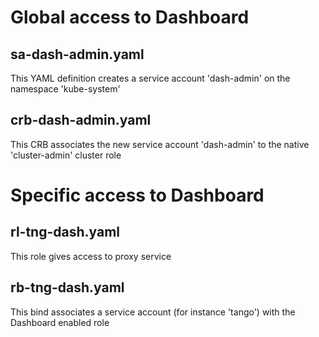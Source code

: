 # Global access to Dashboard

## sa-dash-admin.yaml

This YAML definition creates a service account 'dash-admin' on the namespace 'kube-system'


## crb-dash-admin.yaml

This CRB associates the new service account 'dash-admin' to the native 'cluster-admin' cluster role


# Specific access to Dashboard

## rl-tng-dash.yaml

This role gives access to proxy service


## rb-tng-dash.yaml

This bind associates a service account (for instance 'tango') with the Dashboard enabled role

